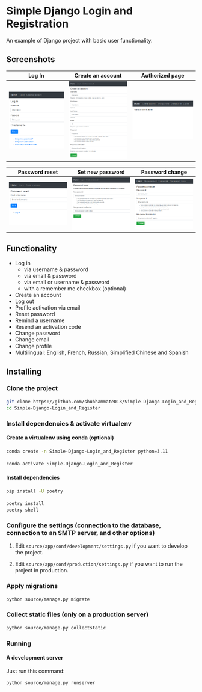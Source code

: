 # Simple Django Login and Registration

An example of Django project with basic user functionality.

## Screenshots

| Log In | Create an account | Authorized page |
| -------|--------------|-----------------|
| <img src="source/screenshots/login.png" width="200"> | <img src="source/screenshots/create_an_account.png" width="200"> | <img src="source/screenshots/authorized_page.png " width="200"> |

| Password reset | Set new password | Password change |
| ---------------|------------------|-----------------|
| <img src="source/screenshots/password_reset.png" width="200"> | <img src="source/screenshots/set_new_password.png" width="200"> | <img src="source/screenshots/password_change.png" width="200"> |

## Functionality

- Log in
    - via username & password
    - via email & password
    - via email or username & password
    - with a remember me checkbox (optional)
- Create an account
- Log out
- Profile activation via email
- Reset password
- Remind a username
- Resend an activation code
- Change password
- Change email
- Change profile
- Multilingual: English, French, Russian, Simplified Chinese and Spanish


## Installing

### Clone the project

```bash
git clone https://github.com/shubhammate013/Simple-Django-Login_and_Register.git
cd Simple-Django-Login_and_Register
```

### Install dependencies & activate virtualenv

#### Create a virtualenv using conda (optional)

```bash
conda create -n Simple-Django-Login_and_Register python=3.11

conda activate Simple-Django-Login_and_Register
```

#### Install dependencies

```bash
pip install -U poetry

poetry install
poetry shell
```

### Configure the settings (connection to the database, connection to an SMTP server, and other options)

1. Edit `source/app/conf/development/settings.py` if you want to develop the project.

2. Edit `source/app/conf/production/settings.py` if you want to run the project in production.

### Apply migrations

```bash
python source/manage.py migrate
```

### Collect static files (only on a production server)

```bash
python source/manage.py collectstatic
```

### Running

#### A development server

Just run this command:

```bash
python source/manage.py runserver
```

